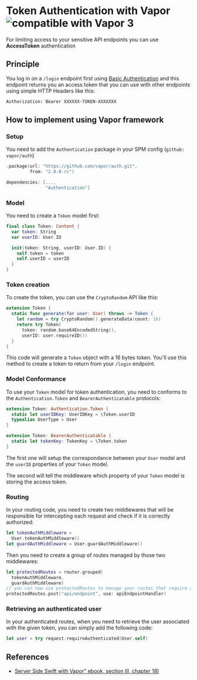 # Token Authentication with Vapor ![][image-1]

For limiting access to your sensitive API endpoints you can use **AccessToken** authentication

## Principle

You log in on a `/login` endpoint first using [Basic Authentication][1] and this endpoint returns you an access token that you can use with other endpoints using simple HTTP Headers like this:

```html
Authorization: Bearer XXXXXX-TOKEN-XXXXXXX
```

## How to implement using Vapor framework

### Setup

You need to add the `Authentication` package in your SPM config (`github: vapor/auth`)

```swift
.package(url: "https://github.com/vapor/auth.git",
		 from: "2.0.0-rc")
```

```swift
dependencies: [...,
			   "Authentication"]
```

### Model
You need to create a `Token` model first:

```swift
final class Token: Content {
  var token: String
  var userID: User.ID

  init(token: String, userID: User.ID) {
	self.token = token
	self.userID = userID
  }
}
```

### Token creation
To create the token, you can use the `CryptoRandom` API like this:

```swift
extension Token {
  static func generate(for user: User) throws -> Token {
	let random = try CryptoRandom().generateData(count: 16)
	return try Token(
	  token: random.base64EncodedString(),
	  userID: user.requireID())
  }
}
```

This code will generate a `Token` object with a 16 bytes token. You'll use this method to create a token to return from your `/login` endpoint.

### Model Conformance
To use your `Token` model for token authentication, you need to conforms to the `Authentication.Token` and `BearerAuthenticatable` protocols:

```swift
extension Token: Authentication.Token {
  static let userIDKey: UserIDKey = \Token.userID
  typealias UserType = User
}

extension Token: BearerAuthenticatable {
  static let tokenKey: TokenKey = \Token.token
}
```

The first one will setup the correspondance between your `User` model and the `userID` properties of your `Token` model.

The second will tell the middleware which property of your `Token` model is storing the access token.

### Routing
In your routing code, you need to create two middlewares that will be responsible for intercepting each request and check if it is correctly authorized:

```swift
let tokenAuthMiddleware =
  User.tokenAuthMiddleware()
let guardAuthMiddleware = User.guardAuthMiddleware()
```

Then you need to create a group of routes managed by those two middlewares:

```swift
let protectedRoutes = router.grouped(
  tokenAuthMiddleware,
  guardAuthMiddleware)
// you can now use protectedRoutes to manage your routes that require authentication with token Auth
protectedRoutes.post("api/endpoint", use: apiEndpointHandler)
```

### Retrieving an authenticated user
In your authenticated routes, when you need to retrieve the user associated with the given token, you can simply add the following code:

```swift
let user = try request.requireAuthenticated(User.self)
```

## References

* [Server Side Swift with Vapor" ebook, section III, chapter 18)][2]

[1]:	basic_authentication.md
[2]:	https://store.raywenderlich.com/products/server-side-swift-with-vapor

[image-1]:	img/vapor3_20.jpg "compatible with Vapor 3"